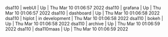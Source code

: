 dsa110 | webUI | Up | Thu Mar 10 01:06:57 2022
dsa110 | grafana | Up | Thu Mar 10 01:06:57 2022
dsa110 | dashboard | Up | Thu Mar 10 01:06:58 2022
dsa110 | hiplot | in development | Thu Mar 10 01:06:58 2022
dsa110 | bokeh | Up | Thu Mar 10 01:06:58 2022
dsa110 | archive | Up | Thu Mar 10 01:06:59 2022
dsa110 | dsa110maas | Up | Thu Mar 10 01:06:59 2022
